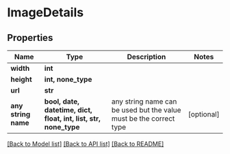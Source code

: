 # ImageDetails


## Properties
Name | Type | Description | Notes
------------ | ------------- | ------------- | -------------
**width** | **int** |  | 
**height** | **int, none_type** |  | 
**url** | **str** |  | 
**any string name** | **bool, date, datetime, dict, float, int, list, str, none_type** | any string name can be used but the value must be the correct type | [optional]

[[Back to Model list]](../README.md#documentation-for-models) [[Back to API list]](../README.md#documentation-for-api-endpoints) [[Back to README]](../README.md)


